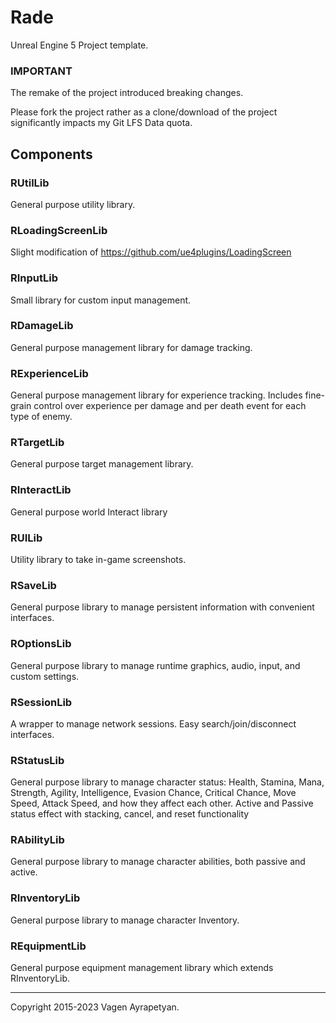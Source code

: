 
#  Rade

Unreal Engine 5 Project template.


### IMPORTANT

The remake of the project introduced breaking changes.

Please fork the project rather as a clone/download of the project significantly impacts my Git LFS Data quota.


## Components

### RUtilLib
General purpose utility library.

### RLoadingScreenLib
Slight modification of https://github.com/ue4plugins/LoadingScreen

### RInputLib
Small library for custom input management.

### RDamageLib
General purpose management library for damage tracking.

### RExperienceLib
General purpose management library for experience tracking.
Includes fine-grain control over experience per damage and per death event for each type of enemy.

### RTargetLib
General purpose target management library.

### RInteractLib
General purpose world Interact library

### RUILib
Utility library to take in-game screenshots.

### RSaveLib
General purpose library to manage persistent information with convenient interfaces.

### ROptionsLib
General purpose library to manage runtime graphics, audio, input, and custom settings.

### RSessionLib
A wrapper to manage network sessions. Easy search/join/disconnect interfaces.

### RStatusLib
General purpose library to manage character status:
Health, Stamina, Mana, Strength, Agility, Intelligence, Evasion Chance, Critical Chance, Move Speed, Attack Speed, and how they affect each other.
Active and Passive status effect with stacking, cancel, and reset functionality

### RAbilityLib
General purpose library to manage character abilities, both passive and active.

### RInventoryLib
General purpose library to manage character Inventory.

### REquipmentLib
General purpose equipment management library which extends RInventoryLib.






--------------------

Copyright 2015-2023 Vagen Ayrapetyan.


